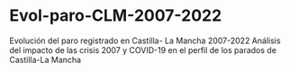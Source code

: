 # Evol-paro-CLM-2007-2022
 Evolución del paro registrado en Castilla- La Mancha 2007-2022
 Análisis del impacto de las crisis 2007 y COVID-19 en el perfil de los parados de Castilla-La Mancha